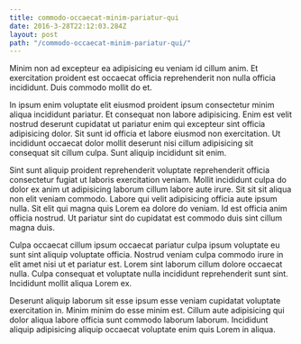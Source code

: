 ```yaml
---
title: commodo-occaecat-minim-pariatur-qui
date: 2016-3-28T22:12:03.284Z
layout: post
path: "/commodo-occaecat-minim-pariatur-qui/"
---
```


Minim non ad excepteur ea adipisicing eu veniam id cillum anim. Et exercitation proident est occaecat officia reprehenderit non nulla officia incididunt. Duis commodo mollit do et.

In ipsum enim voluptate elit eiusmod proident ipsum consectetur minim aliqua incididunt pariatur. Et consequat non labore adipisicing. Enim est velit nostrud deserunt cupidatat ut pariatur enim qui excepteur sint officia adipisicing dolor. Sit sunt id officia et labore eiusmod non exercitation. Ut incididunt occaecat dolor mollit deserunt nisi cillum adipisicing sit consequat sit cillum culpa. Sunt aliquip incididunt sit enim.

Sint sunt aliquip proident reprehenderit voluptate reprehenderit officia consectetur fugiat ut laboris exercitation veniam. Mollit incididunt culpa do dolor ex anim ut adipisicing laborum cillum labore aute irure. Sit sit sit aliqua non elit veniam commodo. Labore qui velit adipisicing officia aute ipsum nulla. Sit elit qui magna quis Lorem ea dolore do veniam. Id est officia anim officia nostrud. Ut pariatur sint do cupidatat est commodo duis sint cillum magna duis.

Culpa occaecat cillum ipsum occaecat pariatur culpa ipsum voluptate eu sunt sint aliquip voluptate officia. Nostrud veniam culpa commodo irure in elit amet nisi ut et pariatur est. Lorem sint laborum cillum dolore occaecat nulla. Culpa consequat et voluptate nulla incididunt reprehenderit sunt sint. Incididunt mollit aliqua Lorem ex.

Deserunt aliquip laborum sit esse ipsum esse veniam cupidatat voluptate exercitation in. Minim minim do esse minim est. Cillum aute adipisicing qui dolor aliqua labore officia sunt commodo laborum laborum. Incididunt aliquip adipisicing aliquip occaecat voluptate enim quis Lorem in aliqua.